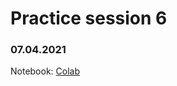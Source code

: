 # Practice session 6

### 07.04.2021

Notebook: [Colab](https://colab.research.google.com/drive/1JiXhG-WPFWl2L7Z9pW24rFlfGN1mqVs-?usp=sharing)
